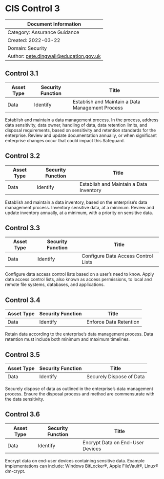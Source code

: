 # CIS Control 3

| Document Information |
------------------------|
| Category: Assurance Guidance |
| Created: 2022-03-22 |
| Domain: Security |
| Author: pete.dingwall@education.gov.uk |

## Control 3.1

| Asset Type | Security Function | Title| 
---| ---| ---|
|Data |Identify |Establish and Maintain a Data Management Process|

Establish and maintain a data management process. In the process, address data sensitivity, data owner, handling of data, data retention limits, and disposal requirements, based on sensitivity and retention standards for the enterprise. Review and update documentation annually, or when significant enterprise changes occur that could impact this Safeguard.

## Control 3.2

| Asset Type | Security Function | Title| 
---| ---| ---|
|Data |Identify |Establish and Maintain a Data Inventory|

Establish and maintain a data inventory, based on the enterprise’s data management process. Inventory sensitive data, at a minimum. Review and update inventory annually, at a minimum, with a priority on sensitive data.

## Control 3.3

| Asset Type | Security Function | Title| 
---| ---| ---|
|Data |Identify |Configure Data Access Control Lists|

Configure data access control lists based on a user’s need to know. Apply data access control lists, also known as access permissions, to local and remote file systems, databases, and applications.

## Control 3.4

| Asset Type | Security Function | Title| 
---| ---| ---|
|Data |Identify |Enforce Data Retention|

Retain data according to the enterprise’s data management process. Data retention must include both minimum and maximum timelines.

## Control 3.5

| Asset Type | Security Function | Title| 
---| ---| ---|
|Data |Identify |Securely Dispose of Data|

Securely dispose of data as outlined in the enterprise’s data management process. Ensure the disposal process and method are commensurate with the data sensitivity.

## Control 3.6

| Asset Type | Security Function | Title| 
---| ---| ---|
|Data |Identify |Encrypt Data on End-User Devices|

Encrypt data on end-user devices containing sensitive data. Example implementations can include: Windows BitLocker®, Apple FileVault®, Linux® dm-crypt.